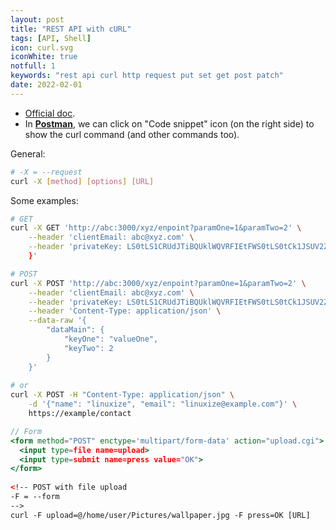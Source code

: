```yaml
---
layout: post
title: "REST API with cURL"
tags: [API, Shell]
icon: curl.svg
iconWhite: true
notfull: 1
keywords: "rest api curl http request put set get post patch"
date: 2022-02-01
---
```


- [Official doc](https://curl.se/).
- In **[Postman](https://www.postman.com/)**, we can click on "Code snippet" icon (on the right side) to show the curl command (and other commands too). 

General:

```bash
# -X = --request
curl -X [method] [options] [URL]
```

Some examples:

```bash
# GET
curl -X GET 'http://abc:3000/xyz/enpoint?paramOne=1&paramTwo=2' \
	--header 'clientEmail: abc@xyz.com' \
	--header 'privateKey: LS0tLS1CRUdJTiBQUklWQVRFIEtFWS0tLS0tCk1JSUV2Z0lCQU'
	}'
```

```bash
# POST
curl -X POST 'http://abc:3000/xyz/enpoint?paramOne=1&paramTwo=2' \
	--header 'clientEmail: abc@xyz.com' \
	--header 'privateKey: LS0tLS1CRUdJTiBQUklWQVRFIEtFWS0tLS0tCk1JSUV2Z0lCQU' \
	--header 'Content-Type: application/json' \
	--data-raw '{
		"dataMain": {
			"keyOne": "valueOne",
			"keyTwo": 2
		}
	}'
	
# or
curl -X POST -H "Content-Type: application/json" \
    -d '{"name": "linuxize", "email": "linuxize@example.com"}' \
    https://example/contact
```

```jsx
// Form
<form method="POST" enctype='multipart/form-data' action="upload.cgi">
  <input type=file name=upload>
  <input type=submit name=press value="OK">
</form>
    
<!-- POST with file upload
-F = --form
-->
curl -F upload=@/home/user/Pictures/wallpaper.jpg -F press=OK [URL]
```

